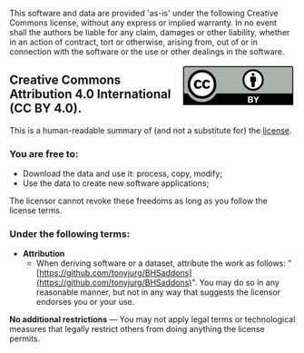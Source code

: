 This software and data are provided 'as-is' under the following Creative Commons license, without any express or implied warranty. In no event shall the authors be liable for any claim, damages or other liability, whether in an action of contract, tort or otherwise, arising from, out of or in connection with the software or the use or other dealings in the software.

<img src="images/CC-BY-40.png" style="float: right;">

## Creative Commons Attribution 4.0 International (CC BY 4.0).
This is a human-readable summary of (and not a substitute for) the [license](http://creativecommons.org/licenses/by/4.0/).

### You are free to:

  * Download the data and use it: process, copy, modify;
  * Use the data to create new software applications;

The licensor cannot revoke these freedoms as long as you follow the license terms.

### Under the following terms:

 * **Attribution**
   * When deriving software or a dataset, attribute the work as follows: "[https://github.com/tonyjurg/BHSaddons](https://github.com/tonyjurg/BHSaddons)". You may do so in any reasonable manner, but not in any way that suggests the licensor endorses you or your use.
      
**No additional restrictions** — You may not apply legal terms or technological measures that legally restrict others from doing anything the license permits.
